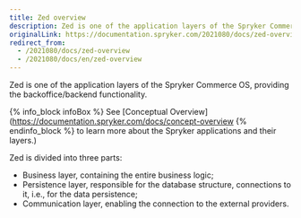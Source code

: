 ```yaml
---
title: Zed overview
description: Zed is one of the application layers of the Spryker Commerce OS, providing the back office/backend functionality.
originalLink: https://documentation.spryker.com/2021080/docs/zed-overview
redirect_from:
  - /2021080/docs/zed-overview
  - /2021080/docs/en/zed-overview
---
```


Zed is one of the application layers of the Spryker Commerce OS, providing the backoffice/backend functionality. 

{% info_block infoBox %}
See [Conceptual Overview](https://documentation.spryker.com/docs/concept-overview
{% endinfo_block %} to learn more about the Spryker applications and their layers.)

Zed is divided into three parts:

* Business layer, containing the entire business logic;
* Persistence layer, responsible for the database structure, connections to it, i.e., for the data persistence;
* Communication layer, enabling the connection to the external providers.

<!--The guides in this section provide a deep insight into each of the layers and their components.-->
